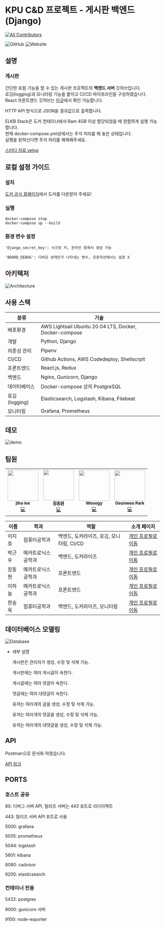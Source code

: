 # KPU C&D 프로젝트 - 게시판 백엔드(Django)
<!-- ALL-CONTRIBUTORS-BADGE:START - Do not remove or modify this section -->
[![All Contributors](https://img.shields.io/badge/all_contributors-2-orange.svg?style=flat-square)](#contributors-)
<!-- ALL-CONTRIBUTORS-BADGE:END -->

![GitHub](https://img.shields.io/github/license/DPS0340/DjangoCRUDBoard?style=for-the-badge) ![Website](https://img.shields.io/website?down_color=grey&style=for-the-badge&up_color=blue&up_message=online&url=https%3A%2F%2Fdjangocrudboard.ml%2Fstatus)

## 설명
### 게시판
간단한 포럼 기능을 할 수 있는 게시판 프로젝트의 **백엔드 서버** 깃허브입니다.\
로깅(logging)과 모니터링 기능을 붙이고 CI/CD 파이프라인을 구성하였습니다.\
React 프론트엔드 깃허브는 [이곳](https://github.com/Front-end-PJ/Forum_Front_end)에서 확인 가능합니다.

HTTP API 방식으로 JSON을 결과값으로 출력합니다.

ELKB Stack은 도커 컨테이너에서 Ram 4GB 이상 할당되었을 때 원할하게 실행 가능합니다.\
현재 docker-compose.yml상에서는 주석 처리를 해 놓은 상태입니다.\
실행을 원하신다면 주석 처리를 해제해주세요.

[스터디 자료 velog](https://velog.io/@dps0340/KPU-C%ED%81%AC%EB%A6%BF%EC%A5%AC%EC%A5%AC-%EC%8A%A4%ED%84%B0%EB%94%94-%EC%9E%90%EB%A3%8C)

## 로컬 설정 가이드

### 설치
[도커 공식 홈페이지](https://docs.docker.com/get-docker/)에서 도커를 다운받아 주세요!

### 실행
```
docker-compose stop
docker-compose up --build
```

### 환경 변수 설정
```
'Django_secret_key': 시크릿 키, 온라인 등에서 생성 가능

'BOARD_DEBUG': 디버깅 상태인가 나타내는 변수, 프로덕션에서는 설정 X
```

## 아키텍처
![Architecture](https://user-images.githubusercontent.com/22572874/108958313-24e45000-76b6-11eb-8415-aa7a7dc6d0ac.png)

## 사용 스택
|분류|기술|
|------|---|
|배포환경|AWS Lightsail Ubuntu 20.04 LTS, Docker, Docker-compose|
|개발|Python, Django|
|의존성 관리|Pipenv|
|CI/CD|Github Actions, AWS Codedeploy, Shellscrpit|
|프론트엔드|React.js, Redux|
|백엔드|Nginx, Gunicorn, Django|
|데이터베이스|Docker-compose 상의 PostgreSQL|
|로깅(logging)|Elasticsearch, Logstash, Kibana, Filebeat |
|모니터링|Grafana, Prometheus|

## 데모
![demo](https://user-images.githubusercontent.com/22572874/109389553-50826700-7950-11eb-9721-c1d974f54e5d.gif)

## 팀원

<!-- ALL-CONTRIBUTORS-LIST:START - Do not remove or modify this section -->
<!-- prettier-ignore-start -->
<!-- markdownlint-disable -->
<table>
  <tr>
    <td align="center"><a href="https://velog.io/@dps0340"><img src="https://avatars.githubusercontent.com/u/32592965?v=4?s=100" width="100px;" alt=""/><br /><sub><b>jiho lee</b></sub></a><br /><a href="https://github.com/DPS0340/DjangoCRUDBoard/commits?author=DPS0340" title="Code">💻</a></td>
    <td align="center"><a href="https://github.com/ww8007"><img src="https://avatars.githubusercontent.com/u/54137044?v=4?s=100" width="100px;" alt=""/><br /><sub><b>장동현</b></sub></a><br /><a href="https://github.com/DPS0340/DjangoCRUDBoard/commits?author=ww8007" title="Code">💻</a></td>
    <td align="center"><a href="https://github.com/SeungWookHan"><img src="https://avatars.githubusercontent.com/u/22572874?v=4?s=100" width="100px;" alt=""/><br /><sub><b>Wooogy</b></sub></a><br /><a href="https://github.com/DPS0340/DjangoCRUDBoard/commits?author=SeungWookHan" title="Code">💻</a></td>
    <td align="center"><a href="https://github.com/Gnu-Kenny"><img src="https://avatars.githubusercontent.com/u/70069253?v=4?s=100" width="100px;" alt=""/><br /><sub><b>Geunwoo Park</b></sub></a><br /><a href="https://github.com/DPS0340/DjangoCRUDBoard/commits?author=Gnu-Kenny" title="Code">💻</a></td>
  </tr>
</table>

<!-- markdownlint-restore -->
<!-- prettier-ignore-end -->

<!-- ALL-CONTRIBUTORS-LIST:END -->

| 이름   | 학과         | 역할 | 소개 페이지                                         |
| ------ | ------------ | ---- | --------------------------------------------------- |
| 이지호 | 컴퓨터공학과 | 백엔드, 도커라이즈, 로깅, 모니터링, CI/CD | [개인 프로필로 이동](https://github.com/DPS0340) |
| 박근우 | 메카트로닉스공학과 | 백엔드, 도커라이즈 | [개인 프로필로 이동](https://github.com/Gnu-Kenny) |
| 장동현 | 메카트로닉스공학과 | 프론트엔드 |  [개인 프로필로 이동](https://github.com/ww8007) |
| 이하늘 | 메카트로닉스공학과 | 프론트엔드 | [개인 프로필로 이동](https://github.com/oldsalao) |
| 한승욱 | 컴퓨터공학과 | 백엔드, 도커라이즈, 모니터링 | [개인 프로필로 이동](https://github.com/SeungWookHan) |    

## 데이터베이스 모델링

![Database](https://user-images.githubusercontent.com/22572874/108862105-44866480-7633-11eb-8ca5-dece747862d8.png)
- 세부 설명
<ul>게시판은 관리자가 생성, 수정 및 삭제 가능.</ul> 
<ul>게시판에는 여러 게시글이 속한다.</ul> 
<ul>게시글에는 여러 댓글이 속한다.</ul> 
<ul>댓글에는 여러 대댓글이 속한다.</ul> 
<ul>유저는 여러개의 글을 생성, 수정 및 삭제 가능.</ul>
<ul>유저는 여러개의 댓글을 생성, 수정 및 삭제 가능.</ul>
<ul>유저는 여러개의 대댓글을 생성, 수정 및 삭제 가능.</ul>

## API

Postman으로 문서화 하였습니다.

[API  링크](https://documenter.getpostman.com/view/4929660/TVsxC6r1)

## PORTS

### 호스트 공유

80: 디버그 서버 API, 릴리즈 서버는 443 포트로 리다이렉트

443: 릴리즈 서버 API 포트로 사용

5000: grafana

5005: prometheus

5044: logstash

5601: kibana

8080: cadvisor

9200: elasticsearch

### 컨테이너 전용

5432: postgres 

8000: gunicorn 서버

9100: node-exporter
